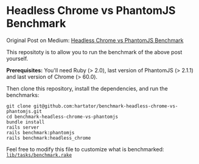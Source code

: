 # Headless Chrome vs PhantomJS Benchmark

Original Post on Medium: [Headless Chrome vs PhantomJS Benchmark](https://medium.com/@hartator/benchmark-headless-chrome-vs-phantomjs-e7f44c6956c)

This repositoty is to allow you to run the benchmark of the above post yourself.

**Prerequisites:** You'll need Ruby (> 2.0), last version of PhantomJS (> 2.1.1) and last version of Chrome (> 60.0).

Then clone this repository, install the dependencies, and run the benchmarks:

```
git clone git@github.com:hartator/benchmark-headless-chrome-vs-phantomjs.git
cd benchmark-headless-chrome-vs-phantomjs
bundle install
rails server
rails benchmark:phantomjs
rails benchmark:headless_chrome
```

Feel free to modify this file to customize what is benchmarked: [`lib/tasks/benchmark.rake`](https://github.com/hartator/benchmark-headless-chrome-vs-phantomjs/blob/master/lib/tasks/benchmark.rake)
